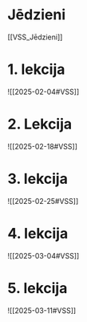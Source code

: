 
# Jēdzieni

[[VSS_Jēdzieni]]

# 1. lekcija
![[2025-02-04#VSS]]

# 2. Lekcija

![[2025-02-18#VSS]]

# 3. lekcija

![[2025-02-25#VSS]]

# 4. lekcija

![[2025-03-04#VSS]]

# 5. lekcija

![[2025-03-11#VSS]]

